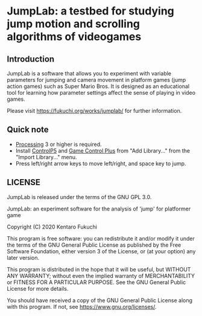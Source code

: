 # JumpLab: a testbed for studying jump motion and scrolling algorithms of videogames

## Introduction

JumpLab is a software that allows you to experiment with variable parameters for jumping and camera
movement in platform games (jump action games) such as Super Mario Bros. It is designed as an
educational tool for learning how parameter settings affect the sense of playing in video games.

Please visit <https://fukuchi.org/works/jumplab/> for further information.

## Quick note

  - [Processing](https://processing.org/) 3 or higher is required.
  - Install [ControlP5](https://www.sojamo.de/libraries/controlP5/) and [Game Control Plus](http://lagers.org.uk/gamecontrol/) from "Add Library..." from the "Import Library..." menu.
  - Press left/right arrow keys to move left/right, and space key to jump.

## LICENSE

JumpLab is released under the terms of the GNU GPL 3.0.

JumpLab: an experiment software for the analysis of 'jump' for platformer game

Copyright (C) 2020 Kentaro Fukuchi

This program is free software: you can redistribute it and/or modify it under the terms of the GNU General Public License as published by the Free Software Foundation, either version 3 of the License, or (at your option) any later version.

This program is distributed in the hope that it will be useful, but WITHOUT ANY WARRANTY; without even the implied warranty of MERCHANTABILITY or FITNESS FOR A PARTICULAR PURPOSE. See the GNU General Public License for more details.

You should have received a copy of the GNU General Public License along with this program. If not, see <https://www.gnu.org/licenses/>.
